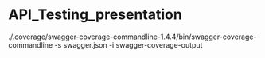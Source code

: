 # API_Testing_presentation

./.coverage/swagger-coverage-commandline-1.4.4/bin/swagger-coverage-commandline -s swagger.json -i swagger-coverage-output 
